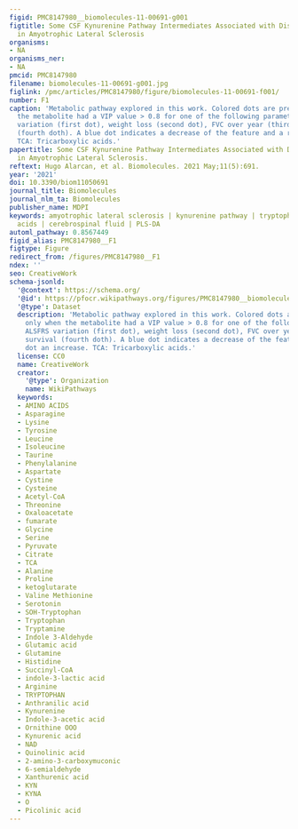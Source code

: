 ```yaml
---
figid: PMC8147980__biomolecules-11-00691-g001
figtitle: Some CSF Kynurenine Pathway Intermediates Associated with Disease Evolution
  in Amyotrophic Lateral Sclerosis
organisms:
- NA
organisms_ner:
- NA
pmcid: PMC8147980
filename: biomolecules-11-00691-g001.jpg
figlink: /pmc/articles/PMC8147980/figure/biomolecules-11-00691-f001/
number: F1
caption: 'Metabolic pathway explored in this work. Colored dots are present only when
  the metabolite had a VIP value > 0.8 for one of the following parameters: ALSFRS
  variation (first dot), weight loss (second dot), FVC over year (third dot), survival
  (fourth doth). A blue dot indicates a decrease of the feature and a red dot an increase.
  TCA: Tricarboxylic acids.'
papertitle: Some CSF Kynurenine Pathway Intermediates Associated with Disease Evolution
  in Amyotrophic Lateral Sclerosis.
reftext: Hugo Alarcan, et al. Biomolecules. 2021 May;11(5):691.
year: '2021'
doi: 10.3390/biom11050691
journal_title: Biomolecules
journal_nlm_ta: Biomolecules
publisher_name: MDPI
keywords: amyotrophic lateral sclerosis | kynurenine pathway | tryptophan | amino
  acids | cerebrospinal fluid | PLS-DA
automl_pathway: 0.8567449
figid_alias: PMC8147980__F1
figtype: Figure
redirect_from: /figures/PMC8147980__F1
ndex: ''
seo: CreativeWork
schema-jsonld:
  '@context': https://schema.org/
  '@id': https://pfocr.wikipathways.org/figures/PMC8147980__biomolecules-11-00691-g001.html
  '@type': Dataset
  description: 'Metabolic pathway explored in this work. Colored dots are present
    only when the metabolite had a VIP value > 0.8 for one of the following parameters:
    ALSFRS variation (first dot), weight loss (second dot), FVC over year (third dot),
    survival (fourth doth). A blue dot indicates a decrease of the feature and a red
    dot an increase. TCA: Tricarboxylic acids.'
  license: CC0
  name: CreativeWork
  creator:
    '@type': Organization
    name: WikiPathways
  keywords:
  - AMINO ACIDS
  - Asparagine
  - Lysine
  - Tyrosine
  - Leucine
  - Isoleucine
  - Taurine
  - Phenylalanine
  - Aspartate
  - Cystine
  - Cysteine
  - Acetyl-CoA
  - Threonine
  - Oxaloacetate
  - fumarate
  - Glycine
  - Serine
  - Pyruvate
  - Citrate
  - TCA
  - Alanine
  - Proline
  - ketoglutarate
  - Valine Methionine
  - Serotonin
  - SOH-Tryptophan
  - Tryptophan
  - Tryptamine
  - Indole 3-Aldehyde
  - Glutamic acid
  - Glutamine
  - Histidine
  - Succinyl-CoA
  - indole-3-lactic acid
  - Arginine
  - TRYPTOPHAN
  - Anthranilic acid
  - Kynurenine
  - Indole-3-acetic acid
  - Ornithine OOO
  - Kynurenic acid
  - NAD
  - Quinolinic acid
  - 2-amino-3-carboxymuconic
  - 6-semialdehyde
  - Xanthurenic acid
  - KYN
  - KYNA
  - O
  - Picolinic acid
---
```

